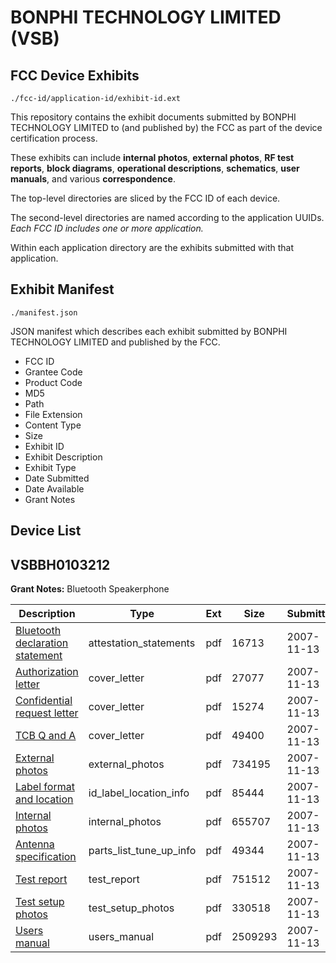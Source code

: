 # BONPHI TECHNOLOGY LIMITED (VSB)
## FCC Device Exhibits

```
./fcc-id/application-id/exhibit-id.ext
```

This repository contains the exhibit documents submitted by BONPHI TECHNOLOGY LIMITED to (and published by) the FCC as part of the device certification process.

These exhibits can include **internal photos**, **external photos**, **RF test reports**, **block diagrams**, **operational descriptions**, **schematics**, **user manuals**, and various **correspondence**.

The top-level directories are sliced by the FCC ID of each device.

The second-level directories are named according to the application UUIDs. *Each FCC ID includes one or more application.*

Within each application directory are the exhibits submitted with that application. 

## Exhibit Manifest

```
./manifest.json
```

JSON manifest which describes each exhibit submitted by BONPHI TECHNOLOGY LIMITED and published by the FCC.

- FCC ID
- Grantee Code
- Product Code
- MD5
- Path
- File Extension
- Content Type
- Size
- Exhibit ID
- Exhibit Description
- Exhibit Type
- Date Submitted
- Date Available
- Grant Notes

## Device List
## VSBBH0103212
**Grant Notes:** Bluetooth Speakerphone

| Description | Type | Ext | Size | Submitted | Available |
| ----------- | ---- | --- | ---- | --------- | --------- |
| [Bluetooth declaration statement](VSBBH0103212/0fb85041d07f57e76612dae6aec4e408/868271.pdf) | attestation_statements | pdf | 16713 | 2007-11-13 | 2007-11-13 |
| [Authorization letter](VSBBH0103212/0fb85041d07f57e76612dae6aec4e408/868268.pdf) | cover_letter | pdf | 27077 | 2007-11-13 | 2007-11-13 |
| [Confidential request letter](VSBBH0103212/0fb85041d07f57e76612dae6aec4e408/868269.pdf) | cover_letter | pdf | 15274 | 2007-11-13 | 2007-11-13 |
| [TCB Q and A](VSBBH0103212/0fb85041d07f57e76612dae6aec4e408/868273.pdf) | cover_letter | pdf | 49400 | 2007-11-13 | 2007-11-13 |
| [External photos](VSBBH0103212/0fb85041d07f57e76612dae6aec4e408/868267.pdf) | external_photos | pdf | 734195 | 2007-11-13 | 2007-11-13 |
| [Label format and location](VSBBH0103212/0fb85041d07f57e76612dae6aec4e408/868263.pdf) | id_label_location_info | pdf | 85444 | 2007-11-13 | 2007-11-13 |
| [Internal photos](VSBBH0103212/0fb85041d07f57e76612dae6aec4e408/868261.pdf) | internal_photos | pdf | 655707 | 2007-11-13 | 2007-11-13 |
| [Antenna specification](VSBBH0103212/0fb85041d07f57e76612dae6aec4e408/868272.pdf) | parts_list_tune_up_info | pdf | 49344 | 2007-11-13 | 2007-11-13 |
| [Test report](VSBBH0103212/0fb85041d07f57e76612dae6aec4e408/868262.pdf) | test_report | pdf | 751512 | 2007-11-13 | 2007-11-13 |
| [Test setup photos](VSBBH0103212/0fb85041d07f57e76612dae6aec4e408/868265.pdf) | test_setup_photos | pdf | 330518 | 2007-11-13 | 2007-11-13 |
| [Users manual](VSBBH0103212/0fb85041d07f57e76612dae6aec4e408/868264.pdf) | users_manual | pdf | 2509293 | 2007-11-13 | 2007-11-13 |
